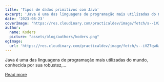 ```yaml
---
title: 'Tipos de dados primitivos com Java'
excerpt: 'Java é uma das linguagens de programação mais utilizadas do mundo, conhecida por sua robustez,...'
date: '2023-08-23'
coverImage: 'https://res.cloudinary.com/practicaldev/image/fetch/s--iVZ7qw6z--/c_imagga_scale,f_auto,fl_progressive,h_420,q_auto,w_1000/https://dev-to-uploads.s3.amazonaws.com/uploads/articles/quhua5j5qjwu2md3liqk.png'
author:
  name: Koders
  picture: "assets/blog/authors/koders.png"
ogImage:
  url: 'https://res.cloudinary.com/practicaldev/image/fetch/s--iVZ7qw6z--/c_imagga_scale,f_auto,fl_progressive,h_420,q_auto,w_1000/https://dev-to-uploads.s3.amazonaws.com/uploads/articles/quhua5j5qjwu2md3liqk.png'
---
```


Java é uma das linguagens de programação mais utilizadas do mundo, conhecida por sua robustez,...

[Read more](https://dev.to/monokai_dev/tipos-de-dados-primitivos-com-java-3o4g)
